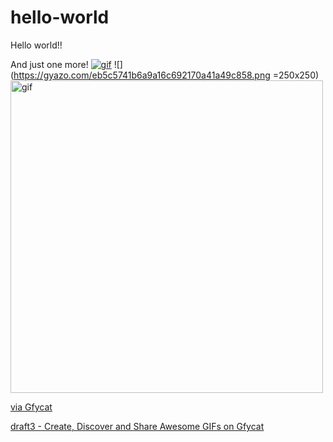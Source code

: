 # hello-world

Hello world!!

And just one more!
[![gif](https://thumbs.gfycat.com/TenseDifferentJuliabutterfly-size_restricted.gif)](https://gfycat.com/TenseDifferentJuliabutterfly)
![](https://gyazo.com/eb5c5741b6a9a16c692170a41a49c858.png =250x250)
<a href="https://gfycat.com/TenseDifferentJuliabutterfly"><img src="https://thumbs.gfycat.com/TenseDifferentJuliabutterfly-size_restricted.gif" alt="gif" width="500"/></a>

<div class='gfyitem' data-id=TenseDifferentJuliabutterfly></div><p><a href="https://gfycat.com/TenseDifferentJuliabutterfly">via Gfycat</a></p>
<a class="embedly-card" data-card-via="https://embed.ly/code?url=https%3A%2F%2Fgfycat.com%2FTenseDifferentJuliabutterfly" href="https://gfycat.com/TenseDifferentJuliabutterfly">draft3 - Create, Discover and Share Awesome GIFs on Gfycat</a><script async src="//cdn.embedly.com/widgets/platform.js" charset="UTF-8"></script>

